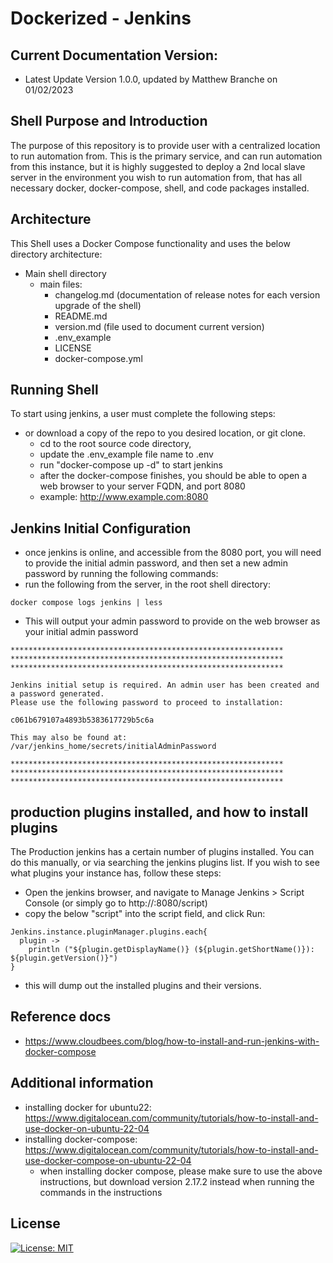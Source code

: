 # Dockerized - Jenkins
## Current Documentation Version:
- Latest Update Version 1.0.0, updated by Matthew Branche on 01/02/2023

## Shell Purpose and Introduction
The purpose of this repository is to provide user with a centralized location to run automation from. This is the primary service, and can run automation from this instance, but it is highly suggested to deploy a 2nd local slave server in the environment you wish to run automation from, that has all necessary docker, docker-compose, shell, and code packages installed.

## Architecture
This Shell uses a Docker Compose functionality and uses the below directory architecture:
- Main shell directory
    - main files:
      - changelog.md (documentation of release notes for each version upgrade of the shell)
      - README.md 
      - version.md (file used to document current version)
      - .env_example
      - LICENSE
      - docker-compose.yml
      
## Running Shell
To start using jenkins, a user must complete the following steps:
- or download a copy of the repo to you desired location, or git clone. 
  - cd to the root source code directory, 
  - update the .env_example file name to .env
  - run "docker-compose up -d" to start jenkins
  - after the docker-compose finishes, you should be able to open a web browser to your server FQDN, and port 8080
  - example: http://www.example.com:8080
## Jenkins Initial Configuration
- once jenkins is online, and accessible from the 8080 port, you will need to provide the initial admin password, and then set a new admin password by running the following commands:
- run the following from the server, in the root shell directory:
```
docker compose logs jenkins | less
```
- This will output your admin password to provide on the web browser as your initial admin password
```
*************************************************************
*************************************************************
*************************************************************
 
Jenkins initial setup is required. An admin user has been created and a password generated.
Please use the following password to proceed to installation:
 
c061b679107a4893b5383617729b5c6a
 
This may also be found at: /var/jenkins_home/secrets/initialAdminPassword
 
*************************************************************
*************************************************************
*************************************************************
```

## production plugins installed, and how to install plugins
The Production jenkins has a certain number of plugins installed. You can do this manually, or via searching the jenkins plugins list. If you wish to see what plugins your instance has, follow these steps:
- Open the jenkins browser, and navigate to Manage Jenkins > Script Console (or simply go to http://<jenkins url>:8080/script)
- copy the below "script" into the script field, and click Run:
```
Jenkins.instance.pluginManager.plugins.each{
  plugin -> 
    println ("${plugin.getDisplayName()} (${plugin.getShortName()}): ${plugin.getVersion()}")
}
```
- this will dump out the installed plugins and their versions.
  
## Reference docs
- https://www.cloudbees.com/blog/how-to-install-and-run-jenkins-with-docker-compose

## Additional information
- installing docker for ubuntu22: https://www.digitalocean.com/community/tutorials/how-to-install-and-use-docker-on-ubuntu-22-04
- installing docker-compose: https://www.digitalocean.com/community/tutorials/how-to-install-and-use-docker-compose-on-ubuntu-22-04
    - when installing docker compose, please make sure to use the above instructions, but download version 2.17.2 instead when running the commands in the instructions

## License
[![License: MIT](https://img.shields.io/badge/License-MIT-yellow.svg)](https://opensource.org/licenses/MIT)
